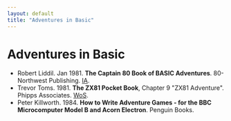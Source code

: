 ```yaml
---
layout: default
title: "Adventures in Basic"
---
```


# Adventures in Basic
* Robert Liddil. Jan 1981. **The Captain 80 Book of BASIC Adventures**. 80-Northwest Publishing. [IA](https://archive.org/details/Captain80BasicAdventures/mode/2up).
* Trevor Toms. 1981. **The ZX81 Pocket Book**, Chapter 9 "ZX81 Adventure". Phipps Associates. [WoS](https://worldofspectrum.org/archive/books/zx81-pocket-book-the).
* Peter Killworth. 1984. **How to Write Adventure Games - for the BBC Microcomputer Model B and Acorn Electron**. Penguin Books.
